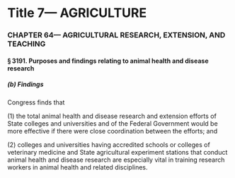 
# Title 7— AGRICULTURE
### CHAPTER 64— AGRICULTURAL RESEARCH, EXTENSION, AND TEACHING
#### § 3191. Purposes and findings relating to animal health and disease research
##### (b) Findings

Congress finds that

(1) the total animal health and disease research and extension efforts of State colleges and universities and of the Federal Government would be more effective if there were close coordination between the efforts; and

(2) colleges and universities having accredited schools or colleges of veterinary medicine and State agricultural experiment stations that conduct animal health and disease research are especially vital in training research workers in animal health and related disciplines.

